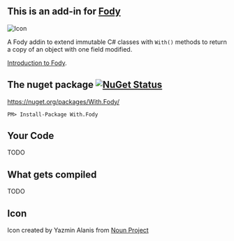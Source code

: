 ## This is an add-in for [Fody](https://github.com/Fody/Fody/) 

![Icon](https://raw.github.com/mikhailshilkov/With.Fody/master/Icons/package_icon.png)

A Fody addin to extend immutable C# classes with `With()` methods to return a copy of an object with one field modified.

[Introduction to Fody](http://github.com/Fody/Fody/wiki/SampleUsage).

## The nuget package  [![NuGet Status](http://img.shields.io/nuget/v/With.Fody.svg?style=flat)](https://www.nuget.org/packages/With.Fody/)

https://nuget.org/packages/With.Fody/

    PM> Install-Package With.Fody
    
## Your Code

TODO

## What gets compiled

TODO

## Icon

Icon created by Yazmin Alanis from [Noun Project](http://thenounproject.com)